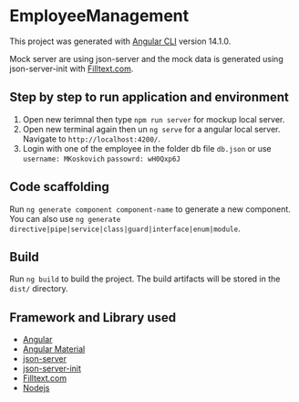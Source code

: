 # EmployeeManagement

This project was generated with [Angular CLI](https://github.com/angular/angular-cli) version 14.1.0.

Mock server are using json-server and the mock data is generated using json-server-init with [Filltext.com](http://www.filltext.com/).

## Step by step to run application and environment

1. Open new terimnal then type `npm run server` for mockup local server.
2. Open new terminal again then un `ng serve` for a angular local server. Navigate to `http://localhost:4200/`.
3. Login with one of the employee in the folder db file `db.json` or use `username: MKoskovich` `passowrd: wH0Qxp6J`

## Code scaffolding

Run `ng generate component component-name` to generate a new component. You can also use `ng generate directive|pipe|service|class|guard|interface|enum|module`.

## Build

Run `ng build` to build the project. The build artifacts will be stored in the `dist/` directory.

## Framework and Library used
- [Angular](https://angular.io/)
- [Angular Material](https://material.angular.io/)
- [json-server](https://github.com/typicode/json-server)
- [json-server-init](https://github.com/dfsq/json-server-init)
- [Filltext.com](http://www.filltext.com/)
- [Nodejs](https://nodejs.org/)

